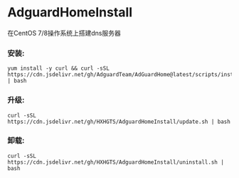 # AdguardHomeInstall

在CentOS 7/8操作系统上搭建dns服务器

### 安装:
```
yum install -y curl && curl -sSL https://cdn.jsdelivr.net/gh/AdguardTeam/AdGuardHome@latest/scripts/install.sh | bash
```
### 升级:
```
curl -sSL https://cdn.jsdelivr.net/gh/HXHGTS/AdguardHomeInstall/update.sh | bash
```
### 卸载:
```
curl -sSL https://cdn.jsdelivr.net/gh/HXHGTS/AdguardHomeInstall/uninstall.sh | bash
```

